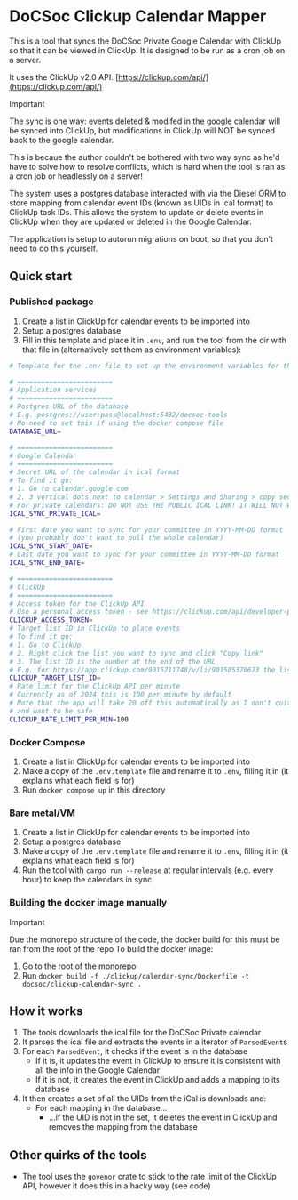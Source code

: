 # DoCSoc Clickup Calendar Mapper

This is a tool that syncs the DoCSoc Private Google Calendar with ClickUp so that it can be viewed in ClickUp. It is designed to be run as a cron job on a server.

It uses the ClickUp v2.0 API. [https://clickup.com/api/](https://clickup.com/api/)

> [!important]
> The sync is one way: events deleted & modifed in the google calendar will be synced into ClickUp, but modifications in ClickUp will NOT be synced back to the google calendar.
>
> This is becaue the author couldn't be bothered with two way sync as he'd have to solve how to resolve conflicts, which is hard when the tool is ran as a cron job or headlessly on a server!

The system uses a postgres database interacted with via the Diesel ORM to store mapping from calendar event IDs (known as UIDs in ical format) to ClickUp task IDs. This allows the system to update or delete events in ClickUp when they are updated or deleted in the Google Calendar.

The application is setup to autorun migrations on boot, so that you don't need to do this yourself.

## Quick start

### Published package

1. Create a list in ClickUp for calendar events to be imported into
2. Setup a postgres database
3. Fill in this template and place it in `.env`, and run the tool from the dir with that file in (alternatively set them as environment variables):

```bash
# Template for the .env file to set up the environment variables for the sync tools

# ========================
# Application services
# ========================
# Postgres URL of the database
# E.g. postgres://user:pass@localhost:5432/docsoc-tools
# No need to set this if using the docker compose file
DATABASE_URL=

# ========================
# Google Calendar
# ========================
# Secret URL of the calendar in ical format
# To find it go:
# 1. Go to calendar.google.com
# 2. 3 vertical dots next to calendar > Settings and Sharing > copy secret address in ical format
# For private calendars: DO NOT USE THE PUBLIC ICAL LINK! IT WILL NOT WORK!
ICAL_SYNC_PRIVATE_ICAL=

# First date you want to sync for your committee in YYYY-MM-DD format
# (you probably don't want to pull the whole calendar)
ICAL_SYNC_START_DATE=
# Last date you want to sync for your committee in YYYY-MM-DD format
ICAL_SYNC_END_DATE=

# ========================
# ClickUp
# ========================
# Access token for the ClickUp API
# Use a personal access token - see https://clickup.com/api/developer-portal/authentication/
CLICKUP_ACCESS_TOKEN=
# Target list ID in ClickUp to place events
# To find it go:
# 1. Go to ClickUp
# 2. Right click the list you want to sync and click "Copy link"
# 3. The list ID is the number at the end of the URL
# E.g. for https://app.clickup.com/9015711748/v/li/901505370673 the list ID is 901505370673
CLICKUP_TARGET_LIST_ID=
# Rate limit for the ClickUp API per minute
# Currently as of 2024 this is 100 per minute by default
# Note that the app will take 20 off this automatically as I don't quite trust my code
# and want to be safe
CLICKUP_RATE_LIMIT_PER_MIN=100
```

### Docker Compose

1. Create a list in ClickUp for calendar events to be imported into
2. Make a copy of the `.env.template` file and rename it to `.env`, filling it in (it explains what each field is for)
3. Run `docker compose up` in this directory

### Bare metal/VM

1. Create a list in ClickUp for calendar events to be imported into
2. Setup a postgres database
3. Make a copy of the `.env.template` file and rename it to `.env`, filling it in (it explains what each field is for)
4. Run the tool with `cargo run --release` at regular intervals (e.g. every hour) to keep the calendars in sync

### Building the docker image manually

> [!important]
> Due the monorepo structure of the code, the docker build for this must be ran from the root of the repo
> To build the docker image:

1. Go to the root of the monorepo
2. Run `docker build -f ./clickup/calendar-sync/Dockerfile -t docsoc/clickup-calendar-sync .`

## How it works

1. The tools downloads the ical file for the DoCSoc Private calendar
2. It parses the ical file and extracts the events in a iterator of `ParsedEvent`s
3. For each `ParsedEvent`, it checks if the event is in the database
    - If it is, it updates the event in ClickUp to ensure it is consistent with all the info in the Google Calendar
    - If it is not, it creates the event in ClickUp and adds a mapping to its database
4. It then creates a set of all the UIDs from the iCal is downloads and:
    - For each mapping in the database...
        - ...if the UID is not in the set, it deletes the event in ClickUp and removes the mapping from the database

## Other quirks of the tools

-   The tool uses the `govenor` crate to stick to the rate limit of the ClickUp API, however it does this in a hacky way (see code)
